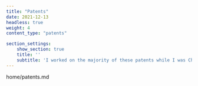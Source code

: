 ```yaml
---
title: "Patents"
date: 2021-12-13
headless: true
weight: 4
content_type: "patents"

section_settings:
    show_section: true
    title: ''
    subtitle: 'I worked on the majority of these patents while I was Chief Architect at DeepScale which was acquired by Tesla in 2019'
---
```


home/patents.md